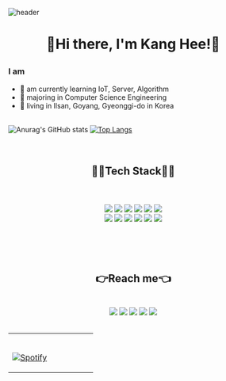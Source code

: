 ![header](https://capsule-render.vercel.app/api?type=Waving&color=AAB9FF&height=300&section=header&text=KangHee'sGit&fontSize=90)
<h1><p align="center">👋Hi there, I'm Kang Hee!👋</p></h1>

### I am
- 🌱 am currently learning IoT, Server, Algorithm
- 🥇 majoring in Computer Science Engineering
- 🚅 living in Ilsan, Goyang, Gyeonggi-do in Korea
<br><br>

<table width="100%"> 
  <tr>
  <td width="50%">
      
&nbsp; <br> [![Spotify](https://novatorem.vercel.app/api/spotify)](https://open.spotify.com/user/omnitenebris)

  </td>

![Anurag's GitHub stats](https://github-readme-stats.vercel.app/api?username=LeeKangh22&theme=tokyonight&show_icons=true) [![Top Langs](https://github-readme-stats.vercel.app/api/top-langs/?username=LeeKangh22&layout=compact)](https://github.com/anuraghazra/github-readme-stats)
<br><br><br>
<h2><p align="center">🧑‍💻Tech Stack🧑‍💻</p></h2><br><br>
<div align="center">
<img src="https://img.shields.io/badge/JAVA-007396?style=for-the-badge&logo=java&logoColor=white"> <img src="https://img.shields.io/badge/oracle-F80000?style=for-the-badge&logo=oracle&logoColor=white"> <img src="https://img.shields.io/badge/mysql-4479A1?style=for-the-badge&logo=mysql&logoColor=white"> 
<img src="https://img.shields.io/badge/mariaDB-003545?style=for-the-badge&logo=mariaDB&logoColor=white"> 
<img src="https://img.shields.io/badge/javascript-F7DF1E?style=for-the-badge&logo=javascript&logoColor=black"> 
<img src="https://img.shields.io/badge/html-E34F26?style=for-the-badge&logo=html5&logoColor=white"><br> 
<img src="https://img.shields.io/badge/css-1572B6?style=for-the-badge&logo=css3&logoColor=white"> 
<img src="https://img.shields.io/badge/github-181717?style=for-the-badge&logo=github&logoColor=white">
<img src="https://img.shields.io/badge/linux-FCC624?style=for-the-badge&logo=linux&logoColor=black">
<img src="https://img.shields.io/badge/apache tomcat-F8DC75?style=for-the-badge&logo=apachetomcat&logoColor=white">
<img src="https://img.shields.io/badge/Python-1478CD?style=for-the-badge&logo=Python&logoColor=white">
<img src="https://img.shields.io/badge/C++-9696FF?style=for-the-badge&logo=C%2B%2B&logoColor=white">
</div>
<br><br><br><br>
<h2><p align="center">👉Reach me👈</p></h2><br>
<div align="center">
<a href="https://www.instagram.com/eegaxxhxx/"><img src="https://img.shields.io/badge/Instargram-E4405F?style=flat-square&logo=Instagram&logoColor=white&link=내링크"/></a>
<a href="https://velog.io/@eegaxxhxx"><img src="https://img.shields.io/badge/Velog-82F9B7?style=flat-square&logo=Vimeo&logoColor=white&link=내링크"/></a>
<a href="https://github.com/LeeKangh22"><img src="https://img.shields.io/badge/GitHub-181717?style=flat-square&logo=GitHub&logoColor=white&link=내링크"/></a>
<a href="dlrkdgml1998@dgu.ac.kr"><img src="https://img.shields.io/badge/Gmail-EA4335?style=flat-square&logo=Gmail&logoColor=white&link=내링크"/></a>
<a href="https://www.facebook.com/profile.php?id=100003695935010"><img src="https://img.shields.io/badge/Facebook-1877F2?style=flat-square&logo=Facebook&logoColor=white&link=내링크"/></a><br><br>
</dic>

